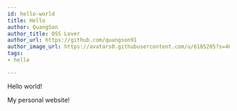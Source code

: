 ```yaml
---
id: hello-world
title: Hello
author: QuangSon
author_title: OSS Lover
author_url: https://github.com/quangson91
author_image_url: https://avatars0.githubusercontent.com/u/6185205?s=460&u=0fa505379a5a634d562ca448c49868d98b17d8f2&v=4
tags:
- hello

---
```

Hello world!

My personal website!